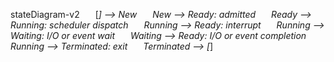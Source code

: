 stateDiagram-v2
   [*] --> New
   New --> Ready: admitted
   Ready --> Running: scheduler dispatch
   Running --> Ready: interrupt
   Running --> Waiting: I/O or event wait
   Waiting --> Ready: I/O or event completion
   Running --> Terminated: exit
   Terminated --> [*]
